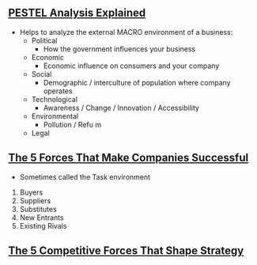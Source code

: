 ##  [PESTEL Analysis Explained](https://www.youtube.com/watch?v=bYn4CyL3r5w)
- Helps to analyze the external MACRO environment of a business:
	- Political
		- How the government influences your business
	- Economic
		- Economic influence on consumers and your company
	- Social
		- Demographic / interculture of population where company operates
	- Technological
		- Awareness / Change / Innovation / Accessibility
	- Environmental
		- Pollution / Refu m  
	- Legal

## [The 5 Forces That Make Companies Successful](https://www.youtube.com/watch?v=XCWHSeDU-zk)
- Sometimes called the Task environment
1. Buyers
2. Suppliers
3. Substitutes
4. New Entrants
5. Existing Rivals

## [The 5 Competitive Forces That Shape Strategy](https://www.youtube.com/watch?v=mYF2_FBCvXw&t=31s)